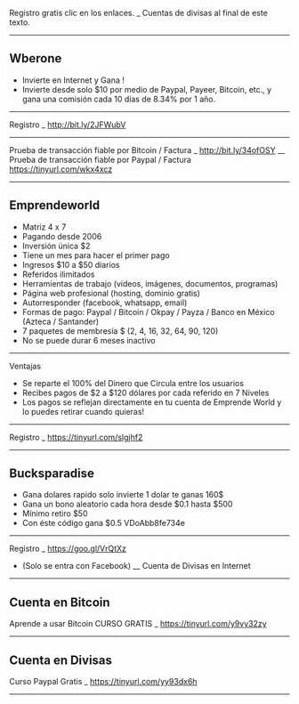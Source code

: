 Registro gratis clic en los enlaces. _ Cuentas de divisas al final de este texto.
_____
Wberone
------------------------
- Invierte en Internet y Gana !
- Invierte desde solo $10 por medio de Paypal, Payeer, Bitcoin, etc., y gana una comisión cada 10 días de 8.34% por 1 año.
___
Registro _ http://bit.ly/2JFWubV
___
Prueba de transacción fiable por Bitcoin / Factura _ http://bit.ly/34ofOSY
__
Prueba de transacción fiable por Paypal / Factura
https://tinyurl.com/wkx4xcz
____________________________
Emprendeworld
-----------------
- Matriz 4 x 7
- Pagando desde 2006
- Inversión única $2
- Tiene un mes para hacer el primer pago
- Ingresos $10 a $50 diarios
- Referidos ilimitados
- Herramientas de trabajo (videos, imágenes, documentos, programas)
- Página web profesional (hosting, dominio gratis)
- Autorresponder (facebook, whatsapp, email)
- Formas de pago: Paypal / Bitcoin / Okpay / Payza / Banco en México (Azteca / Santander)
- 7 paquetes de membresía $ (2, 4, 16, 32, 64, 90, 120)
- No se puede durar 6 meses inactivo
___
Ventajas
- Se reparte el 100% del Dinero que Circula entre los usuarios
- Recibes pagos de $2 a $120 dólares por cada referido en 7 Niveles
- Los pagos se reflejan directamente en tu cuenta de Emprende World y lo puedes retirar cuando quieras!
___
Registro _ https://tinyurl.com/slgjhf2
_____
Bucksparadise
----
- Gana dolares rapido solo invierte 1 dolar te ganas 160$
- Gana un bono aleatorio cada hora desde $0.1 hasta $500
- Mínimo retiro $50
- Con éste código gana $0.5
VDoAbb8fe734e
___
Registro _ https://goo.gl/VrQtXz
- (Solo se entra con Facebook)
__
Cuenta de Divisas en Internet
-------------------------
Cuenta en Bitcoin
------
Aprende a usar Bitcoin CURSO GRATIS _ https://tinyurl.com/y9vy32zy
_________
Cuenta en Divisas
-----
Curso Paypal Gratis _ https://tinyurl.com/yy93dx6h
___
